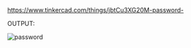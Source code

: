 https://www.tinkercad.com/things/jbtCu3XG20M-password-


OUTPUT:


![password ](https://user-images.githubusercontent.com/117905345/202867613-0a0ec9c2-9c08-42b3-8d89-562c3faea8ae.png)
